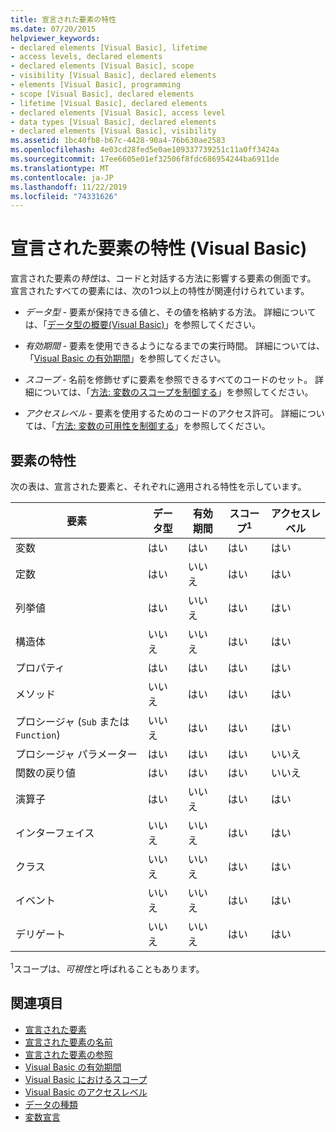 ```yaml
---
title: 宣言された要素の特性
ms.date: 07/20/2015
helpviewer_keywords:
- declared elements [Visual Basic], lifetime
- access levels, declared elements
- declared elements [Visual Basic], scope
- visibility [Visual Basic], declared elements
- elements [Visual Basic], programming
- scope [Visual Basic], declared elements
- lifetime [Visual Basic], declared elements
- declared elements [Visual Basic], access level
- data types [Visual Basic], declared elements
- declared elements [Visual Basic], visibility
ms.assetid: 1bc40fb8-b67c-4428-90a4-76b630ae2583
ms.openlocfilehash: 4e03cd28fed5e0ae109337739251c11a0ff3424a
ms.sourcegitcommit: 17ee6605e01ef32506f8fdc686954244ba6911de
ms.translationtype: MT
ms.contentlocale: ja-JP
ms.lasthandoff: 11/22/2019
ms.locfileid: "74331626"
---
```

# <a name="declared-element-characteristics-visual-basic"></a>宣言された要素の特性 (Visual Basic)
宣言された要素の*特性*は、コードと対話する方法に影響する要素の側面です。 宣言されたすべての要素には、次の1つ以上の特性が関連付けられています。  
  
- *データ型* - 要素が保持できる値と、その値を格納する方法。 詳細については、「[データ型の概要(Visual Basic)](../../../../visual-basic/language-reference/data-types/index.md)」を参照してください。 
  
- *有効期間* - 要素を使用できるようになるまでの実行時間。 詳細については、「[Visual Basic の有効期間](../../../../visual-basic/programming-guide/language-features/declared-elements/lifetime.md)」を参照してください。  
  
- *スコープ* - 名前を修飾せずに要素を参照できるすべてのコードのセット。 詳細については、「[方法: 変数のスコープを制御する](../../../../visual-basic/programming-guide/language-features/declared-elements/how-to-control-the-scope-of-a-variable.md)」を参照してください。  
  
- *アクセスレベル* - 要素を使用するためのコードのアクセス許可。 詳細については、「[方法: 変数の可用性を制御する](../../../../visual-basic/programming-guide/language-features/declared-elements/how-to-control-the-availability-of-a-variable.md)」を参照してください。  
  
## <a name="characteristics-of-the-elements"></a>要素の特性  
 次の表は、宣言された要素と、それぞれに適用される特性を示しています。  
  
|要素|データ型|有効期間|スコープ<sup>1</sup>|アクセスレベル|  
|-------------|---------------|--------------|------------------------|------------------|  
|変数|はい|はい|はい|はい|  
|定数|はい|いいえ|はい|はい|  
|列挙値|はい|いいえ|はい|はい|  
|構造体|いいえ|いいえ|はい|はい|  
|プロパティ|はい|はい|はい|はい|  
|メソッド|いいえ|はい|はい|はい|  
|プロシージャ (`Sub` または `Function`)|いいえ|はい|はい|はい|  
|プロシージャ パラメーター|はい|はい|はい|いいえ|  
|関数の戻り値|はい|はい|はい|いいえ|  
|演算子|はい|いいえ|はい|はい|  
|インターフェイス|いいえ|いいえ|はい|はい|  
|クラス|いいえ|いいえ|はい|はい|  
|イベント|いいえ|いいえ|はい|はい|  
|デリゲート|いいえ|いいえ|はい|はい|  
  
 <sup>1</sup>スコープは、*可視性*と呼ばれることもあります。  
  
## <a name="see-also"></a>関連項目

- [宣言された要素](../../../../visual-basic/programming-guide/language-features/declared-elements/index.md)
- [宣言された要素の名前](../../../../visual-basic/programming-guide/language-features/declared-elements/declared-element-names.md)
- [宣言された要素の参照](../../../../visual-basic/programming-guide/language-features/declared-elements/references-to-declared-elements.md)
- [Visual Basic の有効期間](../../../../visual-basic/programming-guide/language-features/declared-elements/lifetime.md)
- [Visual Basic におけるスコープ](../../../../visual-basic/programming-guide/language-features/declared-elements/scope.md)
- [Visual Basic のアクセスレベル](../../../../visual-basic/programming-guide/language-features/declared-elements/access-levels.md)
- [データの種類](../../../../visual-basic/programming-guide/language-features/data-types/index.md)
- [変数宣言](../../../../visual-basic/programming-guide/language-features/variables/variable-declaration.md)
